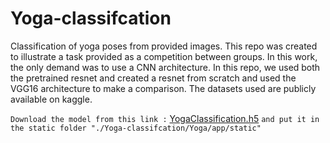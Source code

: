 # Yoga-classifcation
Classification of yoga poses from provided images. 
This repo was created to illustrate a task provided as a competition between groups. 
In this work, the only demand was to use a CNN architecture.
In this repo, we used both the pretrained resnet and created a resnet from scratch and used the VGG16 architecture to make a comparison.
The datasets used are publicly available on kaggle.

`` Download the model from this link : ``
[YogaClassification.h5](https://drive.google.com/drive/folders/1cBqOPLB8ysHFaS1x__KZjlumiOodvlZc?usp=sharing) 
`` and put it in the static folder "./Yoga-classifcation/Yoga/app/static" ``
